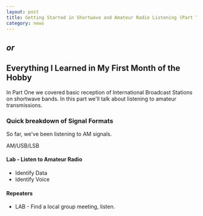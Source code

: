 ```yaml
---
layout: post
title: Getting Started in Shortwave and Amateur Radio Listening (Part Two)
category: news
---
```


## *or*

## Everything I Learned in My First Month of the Hobby

In Part One we covered basic reception of International Broadcast Stations on shortwave bands. In this part we'll talk about listening to amateur transmissions.

### Quick breakdown of Signal Formats

So far, we've been listening to AM signals.

AM/USB/LSB

#### Lab - Listen to Amateur Radio

* Identify Data
* Identify Voice

#### Repeaters

* LAB - Find a local group meeting, listen.

